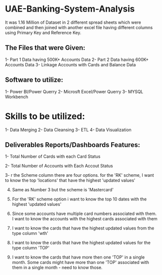 # UAE-Banking-System-Analysis

It was 1.16 Million of Dataset in 2 different spread sheets which were combined and then joined with another excel file having different columns using Primary Key and Reference Key. 

## The Files that were Given:

1- Part 1 Data having 500K+ Accounts Data
2- Part 2 Data having 600K+ Accounts Data
3- Linkage Accounts with Cards and Balance Data

## Software to utilize:
1- Power BI/Power Querry
2- Microsft Excel/Power Querry 
3- MYSQL Workbench

# Skills to be utilized:
1- Data Merging
2- Data Cleansing
3- ETL 
4- Data Visualization 

## Deliverables Reports/Dashboards Features:

1- Total Number of Cards with each Card Status 

2- Total Number of Accounts with Each Accout Status

3- r the Scheme column there are four options. for the 'RK' scheme, I want to know the top 'locations' that have the highest 'updated values'

4. Same as Number 3 but the scheme is 'Mastercard'

5. For the 'RK' scheme option i want to know the top 10 dates with the highest 'updated values'

6. Since some accounts have multiple card numbers associated with them. I want to know the accounts with the highest cards associated with them

7. I want to know the cards that have the highest updated values from the type column 'wth'

8. I want to know the cards that have the highest updated values for the type column 'TOP'

9. I want to know the cards that have more then one 'TOP' in a single month. Some cards might have more than one 'TOP' associated with them in a single month - need to know those.
